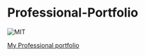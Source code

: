 # Professional-Portfolio

![MIT](https://img.shields.io/github/license/Alma-Dev914/Professional-Portfolio)

[My Professional portfolio](https://alma-dev914.github.io/Professional-Portfolio/)
